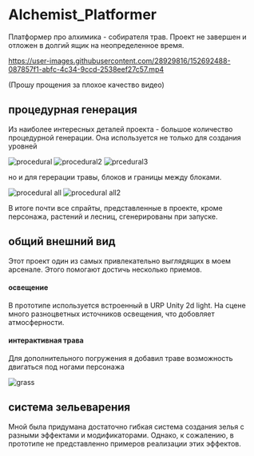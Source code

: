 # Alchemist_Platformer
Платформер про алхимика - собирателя трав. Проект не завершен и отложен в долгий ящик на неопределенное время.


https://user-images.githubusercontent.com/28929816/152692488-087857f1-abfc-4c34-9ccd-2538eef27c57.mp4

(Прошу прощения за плохое качество видео)

## процедурная генерация
Из наиболее интересных деталей проекта - большое количество процедурной генерации. Она используется не только для создания уровней

![procedural](https://user-images.githubusercontent.com/28929816/152699514-9b608a9a-b559-4d10-b2ca-ef5c5781a5fa.png)
![procedural2](https://user-images.githubusercontent.com/28929816/152699517-eafd711e-a271-4080-9efb-4387dbf8ef12.png)
![prcedural3](https://user-images.githubusercontent.com/28929816/152699519-4f635f5d-a562-43c1-8009-16414fc1a018.png)


но и для герерации травы, блоков и границы между блоками. 

![procedural all](https://user-images.githubusercontent.com/28929816/152699527-e17fa72d-f281-482c-81d4-d4f8957929ff.png)
![procedural all2](https://user-images.githubusercontent.com/28929816/152699529-4268f1da-88be-4da7-88b8-5afe0dcd52da.png)


В итоге почти все спрайты, представленные в проекте, кроме персонажа, растений и лесниц, сгенерированы при запуске. 

## общий внешний вид

Этот проект один из самых привлекательно выглядящих в моем арсенале. Этого помогают достичь несколько приемов.

#### освещение

В прототипе используется встроенный в URP Unity 2d light. На сцене много разноцветных источников освещения, что добовляет атмосферности.

#### интерактивная трава

Для дополнительного погружения я добавил траве возможность двигаться под ногами персонажа

![grass](https://user-images.githubusercontent.com/28929816/152699537-c8880a9e-5bd7-4c79-98c1-8c8b7d94da83.gif)


## система зельеварения

Мной была придумана достаточно гибкая система создания зелья с разными эффектами и модификаторами. Однако, к сожалению, в прототипе не 
представленно примеров реализации этих эффектов. 


